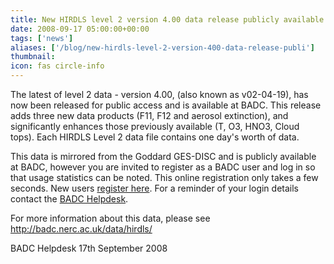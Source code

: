 ```yaml
---
title: New HIRDLS level 2 version 4.00 data release publicly available
date: 2008-09-17 05:00:00+00:00
tags: ['news']
aliases: ['/blog/new-hirdls-level-2-version-400-data-release-publi']
thumbnail: 
icon: fas circle-info
---
```

 
 

The latest of level 2 data - version 4.00, (also known as v02-04-19), has now been released for public access and is available at BADC. 
 This release adds three new data products (F11, F12 and aerosol extinction), and significantly enhances those previously available 
(T, O3, HNO3, Cloud tops). Each HIRDLS Level 2 data file contains one day's worth of data.


 
This data is mirrored from the Goddard GES-DISC and is publicly available at BADC, however you are invited to register as a BADC user and log in so that usage 
statistics can be noted. This online registration only takes a few seconds. 
New users [register here](http://badc.nerc.ac.uk/reg/user_register_info.html). 
For a reminder of your login details contact the [BADC
Helpdesk](/no-longer-available).


 


 For more information about this data, please see <http://badc.nerc.ac.uk/data/hirdls/>


 
BADC Helpdesk
17th September 2008



